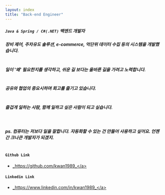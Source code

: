 ```yaml
---
layout: index
title: "Back-end Engineer"
---
```


[//]: # (경력 9년차 개발자로 `Java/Kotlin`, `SpringBoot`, `C#`, `.Net`  백엔드서비스 관련 업무를 하고 있습니다.  )
[//]: # (경력 9년차 개발자로 `Java/Kotlin`, `SpringBoot` 백엔드 서비스 관련 업무를 하고 있습니다.  )

[//]: # (백엔드 기술들에 대해 흥미를 가지고 있고, 새로운 지식들의 공유할 수 있는 토크를 좋아합니다.  )

[//]: # (최근에는 스트리밍 파이프라인 아키텍쳐에 관해 공부하고 있습니다.  )

[//]: # (항상 재미있게 일하고 싶어요!)

[//]: # ()
[//]: # (ps. 언젠간 크나큰 개발자가 되겠지.)

##### `Java & Spring / C#(.NET)`  백엔드 개발자
#####  장비 제어, 주차유도 솔루션, e-commerce, 억단위 데이터 수집 등의 시스템을 개발했습니다.

#####  <br> 일이 '왜' 필요한지를 생각하고, 쉬운 길 보다는 올바른 길을 가려고 노력합니다.
#####  <br> 공유와 협업의 중요시하며 회고를 즐기고 있습니다.
#####  <br> 즐겁게 일하는 사람, 함께 일하고 싶은 사람이 되고 싶습니다.

##### <br><br> ps. 컴퓨터는 저보다 일을 잘합니다. 자동화할 수 있는 건 만들어 사용하고 싶어요. 언젠간 크나큰 개발자가 되겠지.  

#### <br> `Github Link`
* <a href="https://github.com/kwan1989">_https://github.com/kwan1989_</a>

#### `Linkedin Link`
* <a href="https://www.linkedin.com/in/kwan1989">_https://www.linkedin.com/in/kwan1989_</a>

[//]: # (#### `Blog Link`  )

[//]: # (* <a href="https://velog.io/@kwan1989">_https://velog.io/@kwan1989_</a>   )

